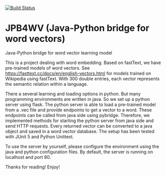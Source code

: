 [![Build Status](https://travis-ci.org/BjarneSa/pybridge.svg?branch=master)](https://travis-ci.org/BjarneSa/pybridge)

# JPB4WV (Java-Python bridge for word vectors)
Java-Python bridge for word vector learning model

This is a project dealing with word embedding. Based on fastText, we have pre-trained models of word vectors.
See https://fasttext.cc/docs/en/english-vectors.html for models trained on Wikipedia using fastText.
With 300 double entries, each vector represents the semantic relation within a language.

There a several learning and loading options in python. But many programming environments are written in java.
So we set up a python server using flask. 
The python server is able to load a pre-trained model from a .vec file and provide endpoints to get a vector to a word.
These endpoints can be called from java side using pybridge.
Therefore, we implemented methods for starting the python server from java side and send HTTP requests.
Every returned vector can be converted to a java object and saved in a word vector database.
The setup has been tested with JUnit 5 and Python Unittest.

To use the server by yourself, please configure the environment using the java and python configuration files.
By default, the server is running on localhost and port 80.

Thanks for reading! Enjoy!
